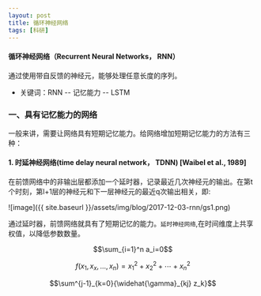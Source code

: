 ```yaml
---
layout: post
title: 循环神经网络
tags: [科研]
---
```

#### 循环神经网络（Recurrent Neural Networks， RNN）

通过使用带自反馈的神经元，能够处理任意长度的序列。

* 关键词：RNN -- 记忆能力 -- LSTM

### 一、具有记忆能力的网络

一般来讲，需要让网络具有短期记忆能力。给网络增加短期记忆能力的方法有三种：

#### 1. 时延神经网络(time delay neural network， TDNN) [Waibel et al., 1989]

在前馈网络中的非输出层都添加一个延时器，记录最近几次神经元的输出。在第t个时刻，第l+1层的神经元和下一层神经元的最近q次输出相关，即:

![image]({{ site.baseurl }}/assets/img/blog/2017-12-03-rnn/gs1.png)

通过延时器，前馈网络就具有了短期记忆的能力。`延时神经网络`,在时间维度上共享权值，以降低参数数量。

$$\sum_{i=1}^n a_i=0$$

$$f(x_1,x_x,\ldots,x_n) = x_1^2 + x_2^2 + \cdots + x_n^2 $$

$$\sum^{j-1}_{k=0}{\widehat{\gamma}_{kj} z_k}$$

